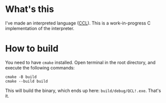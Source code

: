 What's this
===========
I've made an interpreted language ([CCL](https://github.com/holy-8/cool_char_lang)).
This is a work-in-progress C implementation of the interpreter.

How to build
============
You need to have `cmake` installed.
Open terminal in the root directory, and execute the following commands:
```
cmake -B build
cmake --build build
```
This will build the binary, which ends up here: `build/debug/QCL!.exe`.
That's it.